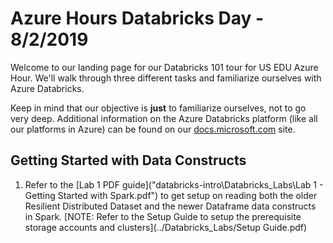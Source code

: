 # Azure Hours Databricks Day - 8/2/2019
Welcome to our landing page for our Databricks 101 tour for US EDU Azure Hour. We'll walk through three different tasks and familiarize ourselves with Azure Databricks. 

Keep in mind that our objective is **just** to familiarize ourselves, not to go very deep. Additional information on the Azure Databricks platform (like all our platforms in Azure) can be found on our [docs.microsoft.com](https://docs.microsoft.com/en-us/azure/azure-databricks/) site.

## Getting Started with Data Constructs
1. Refer to the [Lab 1 PDF guide]("databricks-intro\Databricks_Labs\Lab 1 - Getting Started with Spark.pdf") to get setup on reading both the older Resilient Distributed Dataset and the newer Dataframe data constructs in Spark. [NOTE: Refer to the Setup Guide to setup the prerequisite storage accounts and clusters](../Databricks_Labs/Setup Guide.pdf)